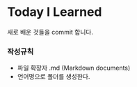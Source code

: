 # Today I Learned
새로 배운 것들을 commit 합니다.

### 작성규칙
- 파일 확장자 .md (Markdown documents)
- 언어명으로 폴더를 생성한다.
